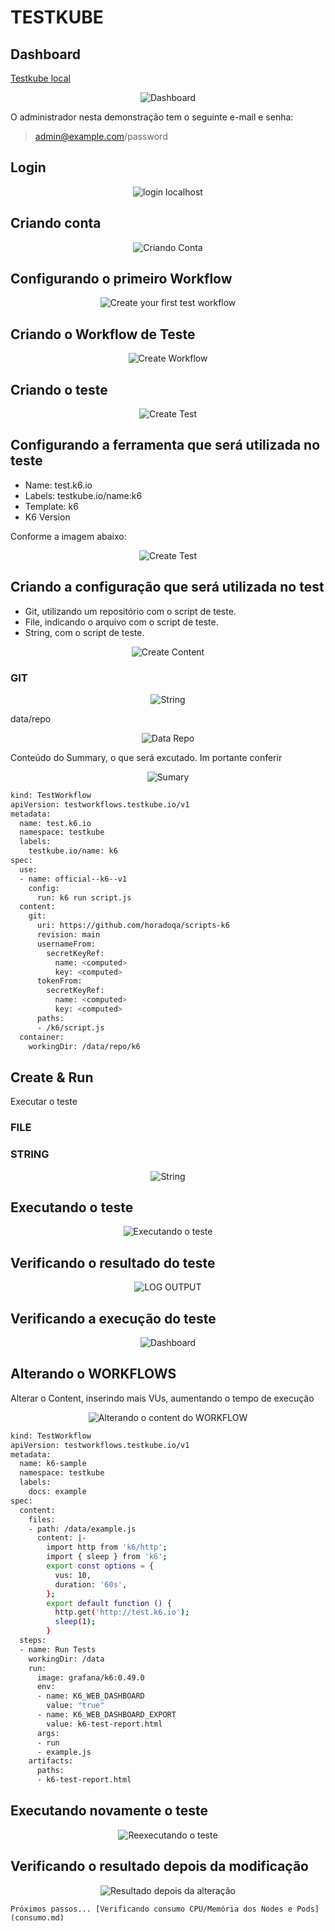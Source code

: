# TESTKUBE

## Dashboard

[Testkube local](http://localhost:8080/)

<div align="center">

![Dashboard](./images/testkube/dashboard-local.png)

</div>

O administrador nesta demonstração tem o seguinte e-mail e senha: 

> admin@example.com/password

## Login

<div align="center">

![login localhost](./images/testkube/login-localhost.png)

</div>

## Criando conta

<div align="center">

![Criando Conta](./images/testkube/criando-conta-testkube.png)

</div>

## Configurando o primeiro Workflow


<div align="center">

![Create your first test workflow](./images/testkube/creat-workflow.png)

</div>

## Criando o Workflow de Teste

<div align="center">

![Create Workflow](./images/testkube/create-from-wizard.png)

</div>

## Criando o teste

<div align="center">

![Create Test](./images/testkube/create-test.png)

</div>

## Configurando a ferramenta que será utilizada no teste

- Name: test.k6.io
- Labels: testkube.io/name:k6
- Template: k6
- K6 Version

Conforme a imagem abaixo:

<div align="center">

![Create Test](./images/testkube/create-test-2.png)

</div>

## Criando a configuração que será utilizada no test

- Git, utilizando um repositório com o script de teste.
- File, indicando o arquivo com o script de teste.
- String, com o script de teste.

<div align="center">

![Create Content](./images/testkube/content.png)

</div>


### GIT

<div align="center">

![String](./images/testkube/git.png)

</div>

data/repo

<div align="center">

![Data Repo](./images/testkube/data-repo.png)

</div>

Conteúdo do Summary, o que será excutado. Im portante conferir

<div align="center">

![Sumary](./images/testkube/summary.png)

</div>

```bash
kind: TestWorkflow
apiVersion: testworkflows.testkube.io/v1
metadata:
  name: test.k6.io
  namespace: testkube
  labels:
    testkube.io/name: k6
spec:
  use:
  - name: official--k6--v1
    config:
      run: k6 run script.js
  content:
    git:
      uri: https://github.com/horadoqa/scripts-k6
      revision: main
      usernameFrom:
        secretKeyRef:
          name: <computed>
          key: <computed>
      tokenFrom:
        secretKeyRef:
          name: <computed>
          key: <computed>
      paths:
      - /k6/script.js
  container:
    workingDir: /data/repo/k6

```

## Create & Run

Executar o teste

### FILE

### STRING

<div align="center">

![String](./images/testkube/string.png)

</div>

## Executando o teste

<div align="center">

![Executando o teste](./images/testkube/run-test.png)

</div>


## Verificando o resultado do teste
<div align="center">

![LOG OUTPUT](./images/testkube/log-output.png)

</div>


## Verificando a execução do teste

<div align="center">

![Dashboard](./images/testkube/dashboard-2.png)

</div>

## Alterando o WORKFLOWS

Alterar o Content, inserindo mais VUs, aumentando o tempo de execução


<div align="center">

![Alterando o content do WORKFLOW](./images/testkube/change-workflows.png)

</div>


```bash
kind: TestWorkflow
apiVersion: testworkflows.testkube.io/v1
metadata:
  name: k6-sample
  namespace: testkube
  labels:
    docs: example
spec:
  content:
    files:
    - path: /data/example.js
      content: |-
        import http from 'k6/http';
        import { sleep } from 'k6';
        export const options = {
          vus: 10,
          duration: '60s',
        };
        export default function () {
          http.get('http://test.k6.io');
          sleep(1);
        }
  steps:
  - name: Run Tests
    workingDir: /data
    run:
      image: grafana/k6:0.49.0
      env:
      - name: K6_WEB_DASHBOARD
        value: "true"
      - name: K6_WEB_DASHBOARD_EXPORT
        value: k6-test-report.html
      args:
      - run
      - example.js
    artifacts:
      paths:
      - k6-test-report.html
```

## Executando novamente o teste

<div align="center">

![Reexecutando o teste](./images/testkube/run-test-2.png)

</div>

## Verificando o resultado depois da modificação

<div align="center">

![Resultado depois da alteração](./images/testkube/k6-sample-3.png)

</div>

```
Próximos passos... [Verificando consumo CPU/Memória dos Nodes e Pods](consumo.md)